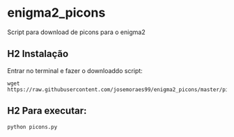 # enigma2_picons
Script para download de picons para o enigma2

## H2 Instalação

Entrar no terminal e fazer o downloaddo script:
```
wget https://raw.githubusercontent.com/josemoraes99/enigma2_picons/master/picons.py
```
## H2 Para executar:
```
python picons.py
```
